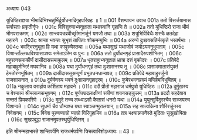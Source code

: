 अध्यायः 043

युधिष्ठिराज्ञया भीमादिभिश्चतुर्भिर्दुर्योधनादिगृहपरिग्रहः ॥ 1 ॥
001	वैशम्पायन उवाच 
001a	ततो विसर्जयामास सर्वास्ताः प्रकृतीर्नृपः ।
001c	विविशुश्चाभ्यनुज्ञाता यथास्वानि गृहाणि ते ॥
002a	ततो युधिष्ठिरो राजा भीमं भीमपराक्रमम् ।
002c	सान्त्वयन्नब्रवीच्छ्रीमानर्जुनं यमजौ तथा ॥
003a	शत्रुभिर्विविधैः शस्त्रैः क्षतदेहा महारणे ।
003c	श्रान्ता भवन्तः सुभृशं तापिताः शोकमन्युभिः ॥
004a	अरण्ये दुःखवसतिर्मत्कृते भरतर्षभाः ।
004c	भवद्भिरनुभूता हि यथा कापुरुषैस्तथा ॥
005a	यथासुखं यथाजोषं जयोऽयमनुभूयताम् ।
005c	विश्रान्ताँल्लब्धविश्वासाञ्श्वः समेताऽस्मि वः पुनः ॥
006a	ततो दुर्योधनगृहं प्रासादैरुपशोभितम् ।
006c	बहुरत्नसमाकीर्णं दासीदाससमाकुलम् ॥
007a	धृतराष्ट्राभ्यनुज्ञातं भ्रात्रा दत्तं वृकोदरः ।
007c	प्रतिपेदे महाबाहुर्मन्दिरं मघवानिव ॥
008a	यथा दुर्योधनगृहं तथा दुःशासनस्य तु ।
008c	प्रासादमालासंयुक्तं हेमतोरणभूषितम् ॥
009a	दासीदाससुसम्पूर्णं प्रभूतधनधान्यवत् ।
009c	प्रतिपेदे महाबाहुरर्जुनो राजशासनात् ॥
010a	दुर्मर्षणस्य भवनं दुःशासनगृहाद्वरम् ।
010c	कुबेरभवनप्रख्यं मणिहेमविभूषितम् ॥
011a	नकुलाय वरार्हाय कर्शिताय महावने ।
011c	ददौ प्रीतो महाराज धर्मपुत्रो युधिष्ठिरः ॥
012a	दुर्मुखस्य च वेश्माग्र्यं श्रीमत्कनकभूषणम् ।
012c	पूर्णपद्मदलाक्षीणां स्त्रीणां शयनसङ्कुलम् ॥
013a	प्रददौ सहदेवाय सन्ततं प्रियकारिणे ।
013c	मुमुदे तच्च लब्ध्वाऽसौ कैलासं धनदो यथा ॥
014a	युयुत्सुर्विदुरश्चैव सञ्जयश्च विशाम्पते ।
014c	सुधर्मा चैव धौम्यश्च यथा स्वाञ्जग्मुरालयान् ॥
015a	सह सात्यकिना शौरिरर्जुनस्य निवेशनम् ।
015c	विवेश पुरुषव्याघ्रो व्याघ्रो गिरिगुहामिव ॥
016a	तत्र भक्ष्यान्नपानैस्ते मुदिताः सुसुखोषिताः ।
016c	सुखप्रबुद्धा राजानमुपतस्थुर्युधिष्ठिरम् ॥ 

इति श्रीमन्महाभारते शान्तिपर्वणि राजधर्मपर्वणि त्रिचत्वारिंशोऽध्यायः ॥ 43 ॥
